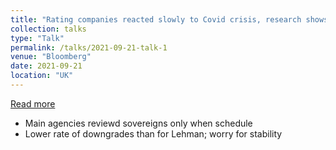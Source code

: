 ```yaml
---
title: "Rating companies reacted slowly to Covid crisis, research shows"
collection: talks
type: "Talk"
permalink: /talks/2021-09-21-talk-1
venue: "Bloomberg"
date: 2021-09-21
location: "UK"
---
```


[Read more](https://www.bloomberg.com/news/articles/2021-09-21/ratings-companies-reacted-slowly-to-covid-crisis-research-shows)

* Main agencies reviewd sovereigns only when schedule
* Lower rate of downgrades than for Lehman; worry for stability
